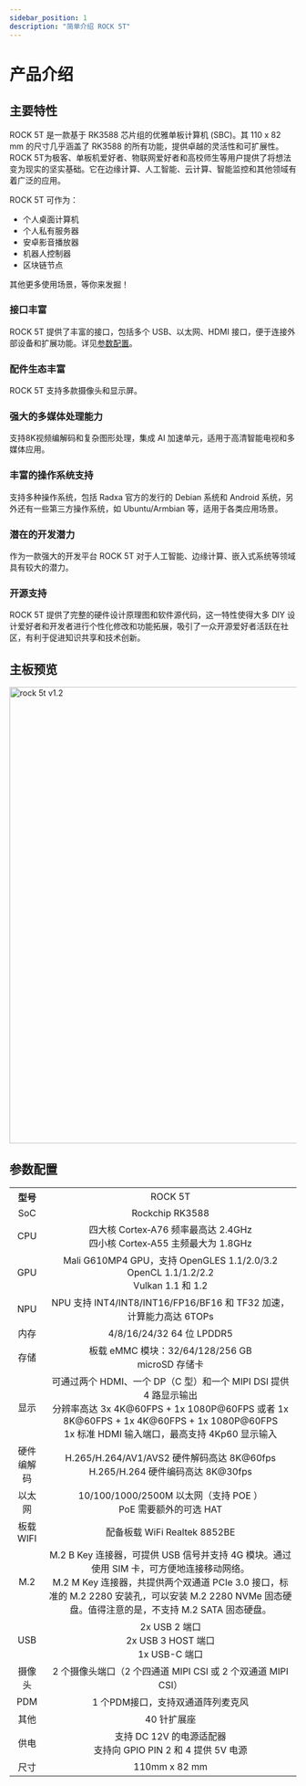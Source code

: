 ```yaml
---
sidebar_position: 1
description: "简单介绍 ROCK 5T"
---
```


# 产品介绍

## 主要特性

ROCK 5T 是一款基于 RK3588 芯片组的优雅单板计算机 (SBC)。其 110 x 82 mm 的尺寸几乎涵盖了 RK3588 的所有功能，提供卓越的灵活性和可扩展性。ROCK 5T为极客、单板机爱好者、物联网爱好者和高校师生等用户提供了将想法变为现实的坚实基础。它在边缘计算、人工智能、云计算、智能监控和其他领域有着广泛的应用。

ROCK 5T 可作为：

- 个人桌面计算机
- 个人私有服务器
- 安卓影音播放器
- 机器人控制器
- 区块链节点

其他更多使用场景，等你来发掘！

### 接口丰富

ROCK 5T 提供了丰富的接口，包括多个 USB、以太网、HDMI 接口，便于连接外部设备和扩展功能。详见[参数配置](#参数配置)。

### 配件生态丰富

ROCK 5T 支持多款摄像头和显示屏。

### 强大的多媒体处理能力

支持8K视频编解码和复杂图形处理，集成 AI 加速单元，适用于高清智能电视和多媒体应用。

### 丰富的操作系统支持

支持多种操作系统，包括 Radxa 官方的发行的 Debian 系统和 Android 系统，另外还有一些第三方操作系统，如 Ubuntu/Armbian 等，适用于各类应用场景。

### 潜在的开发潜力

作为一款强大的开发平台 ROCK 5T 对于人工智能、边缘计算、嵌入式系统等领域具有较大的潜力。

### 开源支持

ROCK 5T 提供了完整的硬件设计原理图和软件源代码，这一特性使得大多 DIY 设计爱好者和开发者进行个性化修改和功能拓展，吸引了一众开源爱好者活跃在社区，有利于促进知识共享和技术创新。

## 主板预览

<TabItem value="ROCK 5T V1.2">
<img src="/img/rock5t/rock-5t-overview-v12.webp" width="800" alt="rock 5t v1.2" />
</TabItem>

## 参数配置

<table>
   <tr>
    <th>型号</th>
    <td colspan="2"  align="center">ROCK 5T</td>
  </tr>
    <tr>
        <td align="center">SoC</td>
        <td colspan="2"  align="center">Rockchip RK3588</td>
    </tr>
    <tr>
        <td align="center">CPU</td>
        <td colspan="2" align="center">四大核 Cortex‑A76 频率最高达 2.4GHz<br/>四小核 Cortex‑A55 主频最大为 1.8GHz</td>
    </tr>
    <tr>
        <td align="center">GPU</td>
        <td colspan="2" align="center">Mali G610MP4 GPU，支持 OpenGLES 1.1/2.0/3.2<br />OpenCL 1.1/1.2/2.2 <br/> Vulkan 1.1 和 1.2</td>
    </tr>
    <tr>
    <td align="center">NPU</td>
    <td colspan="2" align="center">NPU 支持 INT4/INT8/INT16/FP16/BF16 和 TF32 加速，计算能力高达 6TOPs</td>
    </tr>
    <tr>
        <td align="center">内存</td>
        <td colspan="2" align="center">4/8/16/24/32 64 位 LPDDR5</td>
    </tr>
    <tr>
        <td align="center">存储</td>
        <td colspan="2" align="center">板载 eMMC 模块：32/64/128/256 GB<br/>microSD 存储卡</td>
    </tr>
    <tr>
        <td align="center">显示</td>
        <td colspan="2" align="center">可通过两个 HDMI、一个 DP（C 型）和一个 MIPI DSI 提供 4 路显示输出<br/>分辨率高达 3x 4K@60FPS + 1x 1080P@60FPS 或者 1x 8K@60FPS + 1x 4K@60FPS + 1x 1080P@60FPS<br/>1x 标准 HDMI 输入端口，最高支持 4Kp60 显示输入</td>
    </tr>
    <tr>
        <td align="center">硬件编解码</td>
        <td colspan="2" align="center">H.265/H.264/AV1/AVS2 硬件解码高达 8K@60fps<br/>H.265/H.264 硬件编码高达 8K@30fps</td>
    </tr>
    <tr>
        <td align="center">以太网</td>
        <td colspan="2" align="center">10/100/1000/2500M 以太网（支持 POE ）<br/>PoE 需要额外的可选 HAT</td>
    </tr>
    <tr>
        <td align="center">板载 WIFI</td>
        <td colspan="2" align="center">配备板载 WiFi Realtek 8852BE</td>
    </tr>
    <tr>
        <td align="center">M.2</td>
        <td colspan="2" align="center">M.2 B Key 连接器，可提供 USB 信号并支持 4G 模块。通过使用 SIM 卡，可方便地连接移动网络。<br/>M.2 M Key 连接器，共提供两个双通道 PCIe 3.0 接口，标准的 M.2 2280 安装孔，可以安装 M.2 2280 NVMe 固态硬盘。值得注意的是，不支持 M.2 SATA 固态硬盘。</td>
    </tr>
    <tr>
        <td align="center">USB</td>
        <td  align="center">2x USB 2 端口<br/>2x USB 3 HOST 端口<br/>1x USB-C 端口</td>
    </tr>
    <tr>
        <td align="center">摄像头</td>
        <td colspan="2" align="center">2 个摄像头端口（2 个四通道 MIPI CSI 或 2 个双通道 MIPI CSI）</td>
    </tr>
    <tr>
        <td align="center">PDM</td>
        <td colspan="2" align="center">1 个PDM接口，支持双通道阵列麦克风</td>
    </tr>
    <tr>
        <td align="center">其他</td>
        <td colspan="2" align="center">40 针扩展座</td>
    </tr>
    <tr>
        <td align="center">供电</td>
        <td colspan="2" align="center">支持 DC 12V 的电源适配器<br/>支持向 GPIO PIN 2 和 4 提供 5V 电源</td>
    </tr>
    <tr>
        <td align="center">尺寸</td>
        <td colspan="2" align="center">110mm x 82 mm</td>
    </tr>
</table>
